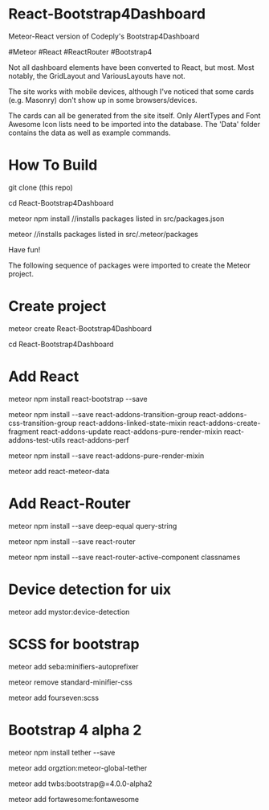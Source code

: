 # React-Bootstrap4Dashboard
Meteor-React version of Codeply's Bootstrap4Dashboard

#Meteor #React #ReactRouter #Bootstrap4

Not all dashboard elements have been converted to React, but most. Most notably, the GridLayout and VariousLayouts have not.

The site works with mobile devices, although I've noticed that some cards (e.g. Masonry) don't show up in some browsers/devices.

The cards can all be generated from the site itself. Only AlertTypes and Font Awesome Icon lists need to be imported into the database. The 'Data' folder contains the data as well as example commands.


# How To Build
git clone (this repo)

cd React-Bootstrap4Dashboard

meteor npm install //installs packages listed in src/packages.json

meteor              //installs packages listed in src/.meteor/packages




Have fun!





The following sequence of packages were imported to create the Meteor project.

# Create project
  meteor create React-Bootstrap4Dashboard

  cd React-Bootstrap4Dashboard


# Add React
  meteor npm install react-bootstrap --save

  meteor npm install --save react-addons-transition-group react-addons-css-transition-group react-addons-linked-state-mixin react-addons-create-fragment react-addons-update react-addons-pure-render-mixin react-addons-test-utils react-addons-perf

  meteor npm install --save react-addons-pure-render-mixin

  meteor add react-meteor-data

# Add React-Router
  meteor npm install --save deep-equal query-string

  meteor npm install --save react-router

  meteor npm install --save react-router-active-component classnames


# Device detection for uix
  meteor add mystor:device-detection


# SCSS for bootstrap
  meteor add seba:minifiers-autoprefixer

  meteor remove standard-minifier-css

  meteor add fourseven:scss


# Bootstrap 4 alpha 2
  meteor npm install tether --save

  meteor add orgztion:meteor-global-tether

  meteor add twbs:bootstrap@=4.0.0-alpha2

  meteor add fortawesome:fontawesome


